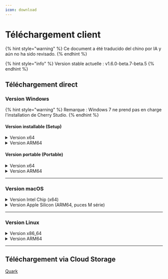 ```yaml
---
icon: download
---
```

# Téléchargement client


{% hint style="warning" %}
Ce document a été traducido del chino por IA y aún no ha sido revisado.
{% endhint %}




{% hint style="info" %}
Version stable actuelle : v1.6.0-beta.7-beta.5
{% endhint %}

## Téléchargement direct

### Version Windows

{% hint style="warning" %}
Remarque : Windows 7 ne prend pas en charge l'installation de Cherry Studio.
{% endhint %}

#### Version installable (Setup)

<details>

<summary>Version x64</summary>

Ligne principale :

【[Site Web Cherry Studio](https://cherry-ai.com/download)】 【[GitHub](https://github.com/CherryHQ/cherry-studio/releases/download/v1.6.0-beta.5/Cherry-Studio-1.6.0-beta.7-beta.5-x64-setup.exe)】

Lignes secondaires :

【[Ligne 1](https://download-cf.ocoolai.com/https://github.com/CherryHQ/cherry-studio/releases/download/v1.6.0-beta.5/Cherry-Studio-1.6.0-beta.7-beta.5-x64-setup.exe)】 【[Ligne 2](https://download.ocoolai.com/https://github.com/CherryHQ/cherry-studio/releases/download/v1.6.0-beta.5/Cherry-Studio-1.6.0-beta.7-beta.5-x64-setup.exe)】 【[Ligne 3](https://download.ocoolai.online/https://github.com/CherryHQ/cherry-studio/releases/download/v1.6.0-beta.5/Cherry-Studio-1.6.0-beta.7-beta.5-x64-setup.exe)】

</details>

<details>

<summary>Version ARM64</summary>

Ligne principale :

【[Site Web Cherry Studio](https://cherry-ai.com/download)】 【[GitHub](https://github.com/CherryHQ/cherry-studio/releases/download/v1.6.0-beta.5/Cherry-Studio-1.6.0-beta.7-beta.5-arm64-setup.exe)】

Lignes secondaires :

【[Ligne 1](https://download-cf.ocoolai.com/https://github.com/CherryHQ/cherry-studio/releases/download/v1.6.0-beta.5/Cherry-Studio-1.6.0-beta.7-beta.5-arm64-setup.exe)】 【[Ligne 2](https://download.ocoolai.com/https://github.com/CherryHQ/cherry-studio/releases/download/v1.6.0-beta.5/Cherry-Studio-1.6.0-beta.7-beta.5-arm64-setup.exe)】 【[Ligne 3](https://download.ocoolai.online/https://github.com/CherryHQ/cherry-studio/releases/download/v1.6.0-beta.5/Cherry-Studio-1.6.0-beta.7-beta.5-arm64-setup.exe)】

</details>

#### Version portable (Portable)

<details>

<summary>Version x64</summary>

Ligne principale :

【[Site Web Cherry Studio](https://cherry-ai.com/download)】 【[GitHub](https://github.com/CherryHQ/cherry-studio/releases/download/v1.6.0-beta.5/Cherry-Studio-1.6.0-beta.7-beta.5-x64-portable.exe)】

Lignes secondaires :

【[Ligne 1](https://download-cf.ocoolai.com/https://github.com/CherryHQ/cherry-studio/releases/download/v1.6.0-beta.5/Cherry-Studio-1.6.0-beta.7-beta.5-x64-portable.exe)】 【[Ligne 2](https://download.ocoolai.com/https://github.com/CherryHQ/cherry-studio/releases/download/v1.6.0-beta.5/Cherry-Studio-1.6.0-beta.7-beta.5-x64-portable.exe)】 【[Ligne 3](https://download.ocoolai.online/https://github.com/CherryHQ/cherry-studio/releases/download/v1.6.0-beta.5/Cherry-Studio-1.6.0-beta.7-beta.5-x64-portable.exe)】

</details>

<details>

<summary>Version ARM64</summary>

Ligne principale :

【[Site Web Cherry Studio](https://cherry-ai.com/download)】 【[GitHub](https://github.com/CherryHQ/cherry-studio/releases/download/v1.6.0-beta.5/Cherry-Studio-1.6.0-beta.7-beta.5-arm64-portable.exe)】

Lignes secondaires :

【[Ligne 1](https://download-cf.ocoolai.com/https://github.com/CherryHQ/cherry-studio/releases/download/v1.6.0-beta.5/Cherry-Studio-1.6.0-beta.7-beta.5-arm64-portable.exe)】 【[Ligne 2](https://download.ocoolai.com/https://github.com/CherryHQ/cherry-studio/releases/download/v1.6.0-beta.5/Cherry-Studio-1.6.0-beta.7-beta.5-arm64-portable.exe)】 【[Ligne 3](https://download.ocoolai.online/https://github.com/CherryHQ/cherry-studio/releases/download/v1.6.0-beta.5/Cherry-Studio-1.6.0-beta.7-beta.5-arm64-portable.exe)】

</details>

***

### Version macOS

<details>

<summary>Version Intel Chip (x64)</summary>

Ligne principale :

【[Site Web Cherry Studio](https://cherry-ai.com/download)】 【[GitHub](https://github.com/CherryHQ/cherry-studio/releases/download/v1.6.0-beta.5/Cherry-Studio-1.6.0-beta.7-beta.5-x64.dmg)】

Lignes secondaires :

【[Ligne 1](https://download-cf.ocoolai.com/https://github.com/CherryHQ/cherry-studio/releases/download/v1.6.0-beta.5/Cherry-Studio-1.6.0-beta.7-beta.5-x64.dmg)】 【[Ligne 2](https://download.ocoolai.com/https://github.com/CherryHQ/cherry-studio/releases/download/v1.6.0-beta.5/Cherry-Studio-1.6.0-beta.7-beta.5-x64.dmg)】 【[Ligne 3](https://download.ocoolai.online/https://github.com/CherryHQ/cherry-studio/releases/download/v1.6.0-beta.5/Cherry-Studio-1.6.0-beta.7-beta.5-x64.dmg)】

</details>

<details>

<summary>Version Apple Silicon (ARM64, puces M série)</summary>

Ligne principale :

【[Site Web Cherry Studio](https://cherry-ai.com/download)】 【[GitHub](https://github.com/CherryHQ/cherry-studio/releases/download/v1.6.0-beta.5/Cherry-Studio-1.6.0-beta.7-beta.5-arm64.dmg)】

Lignes secondaires :

【[Ligne 1](https://download-cf.ocoolai.com/https://github.com/CherryHQ/cherry-studio/releases/download/v1.6.0-beta.5/CCherry-Studio-1.6.0-beta.7-beta.5-arm64.dmg)】 【[Ligne 2](https://download.ocoolai.com/https://github.com/CherryHQ/cherry-studio/releases/download/v1.6.0-beta.5/Cherry-Studio-1.6.0-beta.7-beta.5-arm64.dmg)】 【[Ligne 3](https://download.ocoolai.online/https://github.com/CherryHQ/cherry-studio/releases/download/v1.6.0-beta.5/Cherry-Studio-1.6.0-beta.7-beta.5-arm64.dmg)】

</details>

***

### Version Linux

<details>

<summary>Version x86_64</summary>

Ligne principale :

【[Site Web Cherry Studio](https://cherry-ai.com/download)】 【[GitHub](https://github.com/CherryHQ/cherry-studio/releases/download/v1.6.0-beta.5/Cherry-Studio-1.6.0-beta.7-beta.5-x86_64.AppImage)】

Lignes secondaires :

【[Ligne 1](https://download-cf.ocoolai.com/https://github.com/CherryHQ/cherry-studio/releases/download/v1.6.0-beta.5/Cherry-Studio-1.6.0-beta.7-beta.5-x86_64.AppImage)】 【[Ligne 2](https://download.ocoolai.com/https://github.com/CherryHQ/cherry-studio/releases/download/v1.6.0-beta.5/Cherry-Studio-1.6.0-beta.7-beta.5-x86_64.AppImage)】 【[Ligne 3](https://download.ocoolai.online/https://github.com/CherryHQ/cherry-studio/releases/download/v1.6.0-beta.5/Cherry-Studio-1.6.0-beta.7-beta.5-x86_64.AppImage)】

</details>

<details>

<summary>Version ARM64</summary>

Ligne principale :

【[Site Web Cherry Studio](https://cherry-ai.com/download)】 【[GitHub](https://github.com/CherryHQ/cherry-studio/releases/download/v1.6.0-beta.5/Cherry-Studio-1.6.0-beta.7-beta.5-arm64.AppImage)】

Lignes secondaires :

【[Ligne 1](https://download-cf.ocoolai.com/https://github.com/CherryHQ/cherry-studio/releases/download/v1.6.0-beta.5/Cherry-Studio-1.6.0-beta.7-beta.5-arm64.AppImage)】 【[Ligne 2](https://download.ocoolai.com/https://github.com/CherryHQ/cherry-studio/releases/download/v1.6.0-beta.5/Cherry-Studio-1.6.0-beta.7-beta.5-arm64.AppImage)】 【[Ligne 3](https://download.ocoolai.online/https://github.com/CherryHQ/cherry-studio/releases/download/v1.6.0-beta.5/Cherry-Studio-1.6.0-beta.7-beta.5-arm64.AppImage)】

</details>

***

## Téléchargement via Cloud Storage

[Quark](https://pan.quark.cn/s/4044324d0ecd#/list/share)